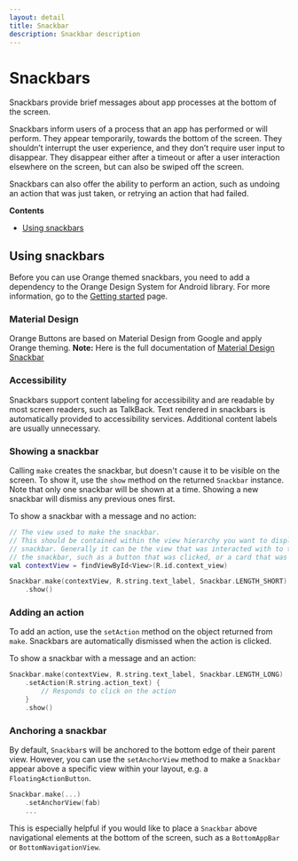 ```yaml
---
layout: detail
title: Snackbar
description: Snackbar description
---
```


# Snackbars

Snackbars provide brief messages about app processes at the bottom of the screen.

Snackbars inform users of a process that an app has performed or will perform.
They appear temporarily, towards the bottom of the screen. They shouldn’t
interrupt the user experience, and they don’t require user input to disappear.
They disappear either after a timeout or after a user interaction elsewhere on
the screen, but can also be swiped off the screen.

Snackbars can also offer the ability to perform an action, such as undoing an
action that was just taken, or retrying an action that had failed.

**Contents**

*   [Using snackbars](#using-snackbars)

## Using snackbars

Before you can use Orange themed snackbars, you need to add a dependency to the Orange Design System
for Android library. For more information, go to the
[Getting started](../home_content.md) page.

### Material Design

Orange Buttons are based on Material Design from Google and apply Orange theming.
**Note:** Here is the full documentation
of [Material Design Snackbar](https://material.io/components/snackbars/)

### Accessibility

Snackbars support content labeling for accessibility and are readable by most
screen readers, such as TalkBack. Text rendered in snackbars is automatically
provided to accessibility services. Additional content labels are usually
unnecessary.

### Showing a snackbar

Calling `make` creates the snackbar, but doesn't cause it to be visible on the
screen. To show it, use the `show` method on the returned `Snackbar` instance.
Note that only one snackbar will be shown at a time. Showing a new snackbar will
dismiss any previous ones first.

To show a snackbar with a message and no action:

```kt
// The view used to make the snackbar.
// This should be contained within the view hierarchy you want to display the
// snackbar. Generally it can be the view that was interacted with to trigger
// the snackbar, such as a button that was clicked, or a card that was swiped.
val contextView = findViewById<View>(R.id.context_view)

Snackbar.make(contextView, R.string.text_label, Snackbar.LENGTH_SHORT)
    .show()
```

### Adding an action

To add an action, use the `setAction` method on the object returned from `make`.
Snackbars are automatically dismissed when the action is clicked.

To show a snackbar with a message and an action:

```kt
Snackbar.make(contextView, R.string.text_label, Snackbar.LENGTH_LONG)
    .setAction(R.string.action_text) {
        // Responds to click on the action
    }
    .show()
```

### Anchoring a snackbar

By default, `Snackbar`s will be anchored to the bottom edge of their parent
view. However, you can use the `setAnchorView` method to make a `Snackbar`
appear above a specific view within your layout, e.g. a `FloatingActionButton`.

```kt
Snackbar.make(...)
    .setAnchorView(fab)
    ...
```

This is especially helpful if you would like to place a `Snackbar` above
navigational elements at the bottom of the screen, such as a `BottomAppBar` or
`BottomNavigationView`.

